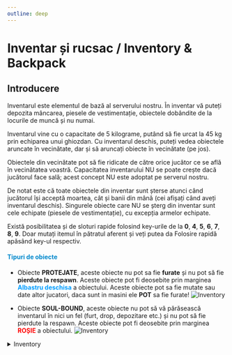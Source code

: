 ```yaml
---
outline: deep
---
```


# Inventar și rucsac / Inventory & Backpack

## Introducere

Inventarul este elementul de bază al serverului nostru. În inventar vă puteți depozita mâncarea, piesele de vestimentație, obiectele dobândite de la locurile de muncă și nu numai. 

Inventarul vine cu o capacitate de 5 kilograme, putând să fie urcat la 45 kg prin echiparea unui ghiozdan. Cu inventarul deschis, puteți vedea obiectele aruncate în vecinătate, dar și să aruncați obiecte în vecinătate (pe jos). 

Obiectele din vecinătate pot să fie ridicate de către orice jucător ce se află în vecinătatea voastră.
Capacitatea inventarului NU se poate crește dacă jucătorul face sală; acest concept NU este adoptat pe serverul nostru.
 
De notat este că toate obiectele din inventar sunt șterse atunci când jucătorul își acceptă moartea, cât și banii din mână (cei afișați când aveți inventarul deschis). Singurele obiecte care NU se șterg din inventar sunt cele echipate (piesele de vestimentație), cu excepția armelor echipate.

Există posibilitatea și de sloturi rapide folosind key-urile de la **0**, **4**, **5**, **6**, **7**, **8**, **9**. Doar mutați itemul în pătratul aferent și veți putea da Folosire rapidă apăsând key-ul respectiv.

#### <span style="color: #0088CC">Tipuri de obiecte</span>

- Obiecte **PROTEJATE**, aceste obiecte nu pot sa fie **furate** și nu pot să fie **pierdute la respawn**. Aceste obiecte pot fi deosebite prin marginea <span style="color: #009DFF">**Albastru deschisa**</span> a obiectului. Aceste obiecte pot sa fie mutate sau date altor jucatori, daca sunt in masini ele **POT** sa fie furate!
  <img src="https://assets.b-zone.ro/images/wiki/item_protected.png" alt="Inventory">

- Obiecte **SOUL-BOUND**, aceste obiecte nu pot să vă părăsească inventarul în nici un fel (furt, drop, depozitare etc.) și nu pot să fie pierdute la respawn. Aceste obiecte pot fi deosebite prin marginea <span style="color: red">**ROȘIE**</span> a obiectului.
  <img src="https://assets.b-zone.ro/images/wiki/item_soul_bound.png" alt="Inventory">


<details>
  <summary>Inventory</summary>
  <img src="https://assets.b-zone.ro/images/wiki/inventory.png" alt="Inventory">
</details>